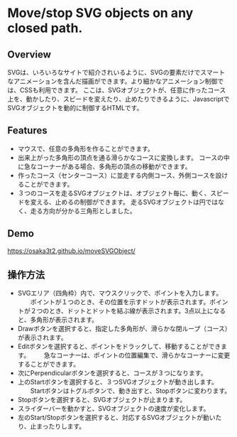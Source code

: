 # Move/stop SVG objects on any closed path.

## Overview
SVGは、いろいろなサイトで紹介されいるように、SVGの要素だけでスマートなアニメーションを含んだ描画ができます。より細かなアニメーション制御では、CSSも利用できます。
ここは、SVGオブジェクトが、任意に作ったコース上を、動かしたり、スピードを変えたり、止めたりできるように、JavascriptでSVGオブジェクトを動的に制御するHTMLです。

## Features
- マウスで、任意の多角形を作ることができます。
- 出来上がった多角形の頂点を通る滑らかなコースに変換します。
  コースの中に急なコーナーがある場合、多角形の頂点の移動ができます。
- 作ったコース（センターコース）に並走する内側コース、外側コースを設けることができます。
- ３つのコースを走るSVGオブジェクトは、オブジェクト毎に、動く、スピードを変える、止めるの制御ができます。
  走るSVGオブジェクトは円ではなく、走る方向が分かる三角形としました。

## Demo
https://osaka3t2.github.io/moveSVGObject/

## 操作方法
- SVGエリア（四角枠）内で、マウスクリックで、ポイントを入力します。
　　ポイントが１つのとき、その位置を示すドットが表示されます。ポイントが２つのとき、ドットとドットを結ぶ線が表示されます。3点以上になると、多角形が表示されます。
- Drawボタンを選択すると、指定した多角形が、滑らかな閉ループ（コース）が表示されます。
- Editボタンを選択すると、ポイントをドラックして、移動することができます。
　　急なコーナーは、ポイントの位置編集で、滑らかなコーナーに変更することができます。
- 次にPerpendicularボタンを選択すると、コースが３つになります。
- 上のStartボタンを選択すると、３つSVGオブジェクトが動き出します。
　　Startボタンはトグルボタンで、動き出すと、Stopボタンに変わります。
- Stopボタンを選択すると、SVGオブジェクトが止まります。
- スライダーバーを動かすと、SVGオブジェクトの速度が変化します。
- 左のStart/Stopボタンを選択すると、対応するSVGオブジェクトが動いたり、止まったりします。
